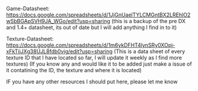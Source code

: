 Game-Datasheet: https://docs.google.com/spreadsheets/d/1JjGnUaelTYLCMGntBX2LREhlO2wSbBGApSVH9JA_WGo/edit?usp=sharing 
(this is a backup of the pre DX and 1.4+ datasheet, its out of date but I will add anything I find in to it)

Texture-Datasheet: https://docs.google.com/spreadsheets/d/1m6ykDFHT4lynSRy0XOpj-xFkTiiJXg38UJL8fdb0vjg/edit?usp=sharing
(This is a data sheet of every texture ID that I have located so far, I will update it weekly as I find more textures)
(If you know any and would like it to be added just make a issue of it contatining the ID, the texture and where it is located)


IF you have any other resources I should put here, please let me know
